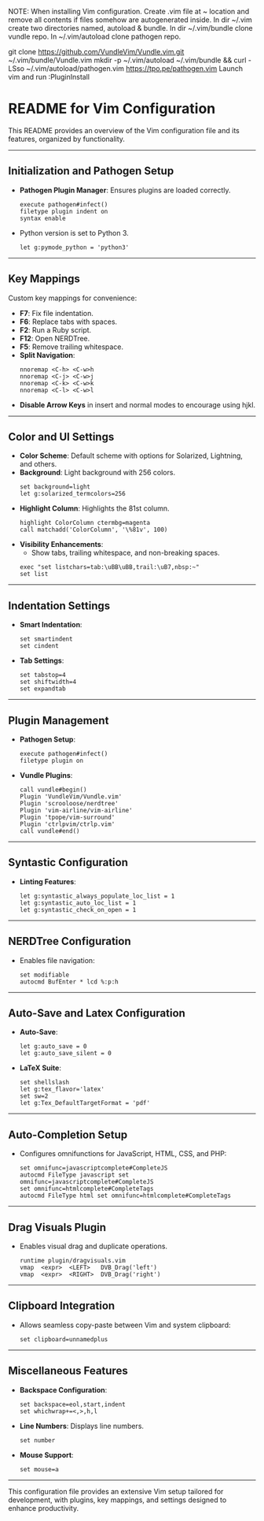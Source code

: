 NOTE: When installing Vim configuration.
Create .vim file at ~ location and remove all contents if files somehow are autogenerated inside.
In dir ~/.vim create two directories named, autoload & bundle.
In dir ~/.vim/bundle clone vundle repo.
In ~/.vim/autoload clone pathogen repo.


git clone https://github.com/VundleVim/Vundle.vim.git ~/.vim/bundle/Vundle.vim
mkdir -p ~/.vim/autoload ~/.vim/bundle && curl -LSso ~/.vim/autoload/pathogen.vim https://tpo.pe/pathogen.vim
Launch vim and run :PluginInstall



# README for Vim Configuration

This README provides an overview of the Vim configuration file and its features, organized by functionality.

---

## **Initialization and Pathogen Setup**
- **Pathogen Plugin Manager**: Ensures plugins are loaded correctly.
  ```vim
  execute pathogen#infect()
  filetype plugin indent on
  syntax enable
  ```
- Python version is set to Python 3.
  ```vim
  let g:pymode_python = 'python3'
  ```

---

## **Key Mappings**
Custom key mappings for convenience:
- **F7**: Fix file indentation.
- **F6**: Replace tabs with spaces.
- **F2**: Run a Ruby script.
- **F12**: Open NERDTree.
- **F5**: Remove trailing whitespace.
- **Split Navigation**:
  ```vim
  nnoremap <C-h> <C-w>h
  nnoremap <C-j> <C-w>j
  nnoremap <C-k> <C-w>k
  nnoremap <C-l> <C-w>l
  ```
- **Disable Arrow Keys** in insert and normal modes to encourage using hjkl.

---

## **Color and UI Settings**
- **Color Scheme**: Default scheme with options for Solarized, Lightning, and others.
- **Background**: Light background with 256 colors.
  ```vim
  set background=light
  let g:solarized_termcolors=256
  ```
- **Highlight Column**: Highlights the 81st column.
  ```vim
  highlight ColorColumn ctermbg=magenta
  call matchadd('ColorColumn', '\%81v', 100)
  ```
- **Visibility Enhancements**:
  - Show tabs, trailing whitespace, and non-breaking spaces.
  ```vim
  exec "set listchars=tab:\uBB\uBB,trail:\uB7,nbsp:~"
  set list
  ```

---

## **Indentation Settings**
- **Smart Indentation**:
  ```vim
  set smartindent
  set cindent
  ```
- **Tab Settings**:
  ```vim
  set tabstop=4
  set shiftwidth=4
  set expandtab
  ```

---

## **Plugin Management**
- **Pathogen Setup**:
  ```vim
  execute pathogen#infect()
  filetype plugin on
  ```
- **Vundle Plugins**:
  ```vim
  call vundle#begin()
  Plugin 'VundleVim/Vundle.vim'
  Plugin 'scrooloose/nerdtree'
  Plugin 'vim-airline/vim-airline'
  Plugin 'tpope/vim-surround'
  Plugin 'ctrlpvim/ctrlp.vim'
  call vundle#end()
  ```

---

## **Syntastic Configuration**
- **Linting Features**:
  ```vim
  let g:syntastic_always_populate_loc_list = 1
  let g:syntastic_auto_loc_list = 1
  let g:syntastic_check_on_open = 1
  ```

---

## **NERDTree Configuration**
- Enables file navigation:
  ```vim
  set modifiable
  autocmd BufEnter * lcd %:p:h
  ```

---

## **Auto-Save and Latex Configuration**
- **Auto-Save**:
  ```vim
  let g:auto_save = 0
  let g:auto_save_silent = 0
  ```
- **LaTeX Suite**:
  ```vim
  set shellslash
  let g:tex_flavor='latex'
  set sw=2
  let g:Tex_DefaultTargetFormat = 'pdf'
  ```

---

## **Auto-Completion Setup**
- Configures omnifunctions for JavaScript, HTML, CSS, and PHP:
  ```vim
  set omnifunc=javascriptcomplete#CompleteJS
  autocmd FileType javascript set omnifunc=javascriptcomplete#CompleteJS
  set omnifunc=htmlcomplete#CompleteTags
  autocmd FileType html set omnifunc=htmlcomplete#CompleteTags
  ```

---

## **Drag Visuals Plugin**
- Enables visual drag and duplicate operations.
  ```vim
  runtime plugin/dragvisuals.vim
  vmap  <expr>  <LEFT>   DVB_Drag('left')
  vmap  <expr>  <RIGHT>  DVB_Drag('right')
  ```

---

## **Clipboard Integration**
- Allows seamless copy-paste between Vim and system clipboard:
  ```vim
  set clipboard=unnamedplus
  ```

---

## **Miscellaneous Features**
- **Backspace Configuration**:
  ```vim
  set backspace=eol,start,indent
  set whichwrap+=<,>,h,l
  ```
- **Line Numbers**: Displays line numbers.
  ```vim
  set number
  ```
- **Mouse Support**:
  ```vim
  set mouse=a
  ```

---

This configuration file provides an extensive Vim setup tailored for development, with plugins, key mappings, and settings designed to enhance productivity.

